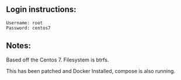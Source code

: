 ## Login instructions:

```
Username: root
Password: centos7
```

## Notes:

Based off the Centos 7.  Filesystem is btrfs.

This has been patched and Docker Installed, compose is also running.

